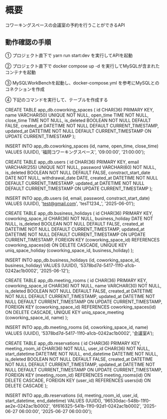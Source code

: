 # 概要

コワーキングスペースの会議室の予約を行うことができるAPI

## 動作確認の手順

① プロジェクト直下で yarn run start:dev を実行してAPIを起動

② プロジェクト直下で docker compose up -d を実行してMySQLが含まれたコンテナを起動

③ MySQLWorkBenchを起動し、docker-compose.yml を参考にMySQLとのコネクションを作成

④ 下記のコマンドを実行して、テーブルを作成する

CREATE TABLE app_db.coworking_spaces (
  id CHAR(36) PRIMARY KEY,
  name VARCHAR(50) UNIQUE NOT NULL,
  open_time TIME NOT NULL,
  close_time TIME NOT NULL,
  is_deleted BOOLEAN NOT NULL DEFAULT FALSE,
  created_at DATETIME NOT NULL DEFAULT CURRENT_TIMESTAMP,
  updated_at DATETIME NOT NULL DEFAULT CURRENT_TIMESTAMP ON UPDATE CURRENT_TIMESTAMP
);

INSERT INTO app_db.coworking_spaces (id, name, open_time, close_time) VALUES (UUID(), '福岡コワーキングスペース', '09:00:00', '21:00:00'); 

CREATE TABLE app_db.users (
  id CHAR(36) PRIMARY KEY,
  email VARCHAR(255) UNIQUE NOT NULL,
  password VARCHAR(60) NOT NULL,
  is_deleted BOOLEAN NOT NULL DEFAULT FALSE,
  constract_start_date DATE NOT NULL,
  withdrawal_date DATE,
  created_at DATETIME NOT NULL DEFAULT CURRENT_TIMESTAMP,
  updated_at DATETIME NOT NULL DEFAULT CURRENT_TIMESTAMP ON UPDATE CURRENT_TIMESTAMP
);

INSERT INTO app_db.users (id, email, password, constract_start_date) VALUES (UUID(), 'test@gmail.com', 'tesT1234_', '2025-06-01');

CREATE TABLE app_db.business_holidays (
  id CHAR(36) PRIMARY KEY,
  coworking_space_id CHAR(36) NOT NULL,
  business_holiday DATE NOT NULL,
  is_deleted BOOLEAN NOT NULL DEFAULT FALSE,
  created_at DATETIME NOT NULL DEFAULT CURRENT_TIMESTAMP,
  updated_at DATETIME NOT NULL DEFAULT CURRENT_TIMESTAMP ON UPDATE CURRENT_TIMESTAMP,
  FOREIGN KEY (coworking_space_id) REFERENCES coworking_spaces(id) ON DELETE CASCADE,
  UNIQUE KEY uniq_space_holiday (coworking_space_id, business_holiday)
);

INSERT INTO app_db.business_holidays (id, coworking_space_id, business_holiday) VALUES (UUID(), '5378bd7d-5417-11f0-a1cb-0242ac1b0002', '2025-06-12');

CREATE TABLE app_db.meeting_rooms (
  id CHAR(36) PRIMARY KEY,
  coworking_space_id CHAR(36) NOT NULL,
  name VARCHAR(30) NOT NULL,
  is_deleted BOOLEAN NOT NULL DEFAULT FALSE,
  created_at DATETIME NOT NULL DEFAULT CURRENT_TIMESTAMP,
  updated_at DATETIME NOT NULL DEFAULT CURRENT_TIMESTAMP ON UPDATE CURRENT_TIMESTAMP,
  FOREIGN KEY (coworking_space_id) REFERENCES coworking_spaces(id) ON DELETE CASCADE,
  UNIQUE KEY uniq_space_meeting (coworking_space_id, name)
);

INSERT INTO app_db.meeting_rooms (id, coworking_space_id, name) VALUES (UUID(), '5378bd7d-5417-11f0-a1cb-0242ac1b0002', '会議室A');

CREATE TABLE app_db.reservations (
  id CHAR(36) PRIMARY KEY,
  meeting_room_id CHAR(36) NOT NULL,
  user_id CHAR(36) NOT NULL,
  start_datetime DATETIME NOT NULL,
  end_datetime DATETIME NOT NULL,
  is_deleted BOOLEAN NOT NULL DEFAULT FALSE,
  created_at DATETIME NOT NULL DEFAULT CURRENT_TIMESTAMP,
  updated_at DATETIME NOT NULL DEFAULT CURRENT_TIMESTAMP ON UPDATE CURRENT_TIMESTAMP,
  FOREIGN KEY (meeting_room_id) REFERENCES meeting_rooms(id) ON DELETE CASCADE,
  FOREIGN KEY (user_id) REFERENCES users(id) ON DELETE CASCADE
);

INSERT INTO app_db.reservations (id, meeting_room_id, user_id, start_datetime, end_datetime) VALUES (UUID(), '96530dac-548b-11f0-ae2e-0242ac1b0002', '6f616325-541b-11f0-92d1-0242ac1b0002', '2025-06-27 06:00:00', '2025-06-27 06:00:00');
